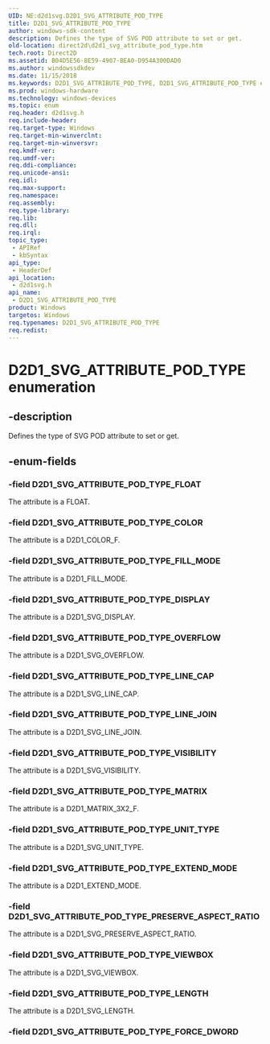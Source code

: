 ```yaml
---
UID: NE:d2d1svg.D2D1_SVG_ATTRIBUTE_POD_TYPE
title: D2D1_SVG_ATTRIBUTE_POD_TYPE
author: windows-sdk-content
description: Defines the type of SVG POD attribute to set or get.
old-location: direct2d\d2d1_svg_attribute_pod_type.htm
tech.root: Direct2D
ms.assetid: B04D5E56-8E59-4907-BEA0-D954A300DAD0
ms.author: windowssdkdev
ms.date: 11/15/2018
ms.keywords: D2D1_SVG_ATTRIBUTE_POD_TYPE, D2D1_SVG_ATTRIBUTE_POD_TYPE enumeration [Direct2D], D2D1_SVG_ATTRIBUTE_POD_TYPE_COLOR, D2D1_SVG_ATTRIBUTE_POD_TYPE_DISPLAY, D2D1_SVG_ATTRIBUTE_POD_TYPE_EXTEND_MODE, D2D1_SVG_ATTRIBUTE_POD_TYPE_FILL_MODE, D2D1_SVG_ATTRIBUTE_POD_TYPE_FLOAT, D2D1_SVG_ATTRIBUTE_POD_TYPE_FORCE_DWORD, D2D1_SVG_ATTRIBUTE_POD_TYPE_LENGTH, D2D1_SVG_ATTRIBUTE_POD_TYPE_LINE_CAP, D2D1_SVG_ATTRIBUTE_POD_TYPE_LINE_JOIN, D2D1_SVG_ATTRIBUTE_POD_TYPE_MATRIX, D2D1_SVG_ATTRIBUTE_POD_TYPE_OVERFLOW, D2D1_SVG_ATTRIBUTE_POD_TYPE_PRESERVE_ASPECT_RATIO, D2D1_SVG_ATTRIBUTE_POD_TYPE_UNIT_TYPE, D2D1_SVG_ATTRIBUTE_POD_TYPE_VIEWBOX, D2D1_SVG_ATTRIBUTE_POD_TYPE_VISIBILITY, d2d1svg/D2D1_SVG_ATTRIBUTE_POD_TYPE, d2d1svg/D2D1_SVG_ATTRIBUTE_POD_TYPE_COLOR, d2d1svg/D2D1_SVG_ATTRIBUTE_POD_TYPE_DISPLAY, d2d1svg/D2D1_SVG_ATTRIBUTE_POD_TYPE_EXTEND_MODE, d2d1svg/D2D1_SVG_ATTRIBUTE_POD_TYPE_FILL_MODE, d2d1svg/D2D1_SVG_ATTRIBUTE_POD_TYPE_FLOAT, d2d1svg/D2D1_SVG_ATTRIBUTE_POD_TYPE_FORCE_DWORD, d2d1svg/D2D1_SVG_ATTRIBUTE_POD_TYPE_LENGTH, d2d1svg/D2D1_SVG_ATTRIBUTE_POD_TYPE_LINE_CAP, d2d1svg/D2D1_SVG_ATTRIBUTE_POD_TYPE_LINE_JOIN, d2d1svg/D2D1_SVG_ATTRIBUTE_POD_TYPE_MATRIX, d2d1svg/D2D1_SVG_ATTRIBUTE_POD_TYPE_OVERFLOW, d2d1svg/D2D1_SVG_ATTRIBUTE_POD_TYPE_PRESERVE_ASPECT_RATIO, d2d1svg/D2D1_SVG_ATTRIBUTE_POD_TYPE_UNIT_TYPE, d2d1svg/D2D1_SVG_ATTRIBUTE_POD_TYPE_VIEWBOX, d2d1svg/D2D1_SVG_ATTRIBUTE_POD_TYPE_VISIBILITY, direct2d.d2d1_svg_attribute_pod_type
ms.prod: windows-hardware
ms.technology: windows-devices
ms.topic: enum
req.header: d2d1svg.h
req.include-header: 
req.target-type: Windows
req.target-min-winverclnt: 
req.target-min-winversvr: 
req.kmdf-ver: 
req.umdf-ver: 
req.ddi-compliance: 
req.unicode-ansi: 
req.idl: 
req.max-support: 
req.namespace: 
req.assembly: 
req.type-library: 
req.lib: 
req.dll: 
req.irql: 
topic_type:
 - APIRef
 - kbSyntax
api_type:
 - HeaderDef
api_location:
 - d2d1svg.h
api_name:
 - D2D1_SVG_ATTRIBUTE_POD_TYPE
product: Windows
targetos: Windows
req.typenames: D2D1_SVG_ATTRIBUTE_POD_TYPE
req.redist: 
---
```


# D2D1_SVG_ATTRIBUTE_POD_TYPE enumeration


## -description


Defines the type of SVG POD attribute to set or get.


## -enum-fields




### -field D2D1_SVG_ATTRIBUTE_POD_TYPE_FLOAT

The attribute is a FLOAT.


### -field D2D1_SVG_ATTRIBUTE_POD_TYPE_COLOR

The attribute is a D2D1_COLOR_F.


### -field D2D1_SVG_ATTRIBUTE_POD_TYPE_FILL_MODE

The attribute is a D2D1_FILL_MODE.


### -field D2D1_SVG_ATTRIBUTE_POD_TYPE_DISPLAY

The attribute is a D2D1_SVG_DISPLAY.


### -field D2D1_SVG_ATTRIBUTE_POD_TYPE_OVERFLOW

The attribute is a D2D1_SVG_OVERFLOW.


### -field D2D1_SVG_ATTRIBUTE_POD_TYPE_LINE_CAP

The attribute is a D2D1_SVG_LINE_CAP.


### -field D2D1_SVG_ATTRIBUTE_POD_TYPE_LINE_JOIN

The attribute is a D2D1_SVG_LINE_JOIN.


### -field D2D1_SVG_ATTRIBUTE_POD_TYPE_VISIBILITY

The attribute is a D2D1_SVG_VISIBILITY.


### -field D2D1_SVG_ATTRIBUTE_POD_TYPE_MATRIX

The attribute is a D2D1_MATRIX_3X2_F.


### -field D2D1_SVG_ATTRIBUTE_POD_TYPE_UNIT_TYPE

The attribute is a D2D1_SVG_UNIT_TYPE.


### -field D2D1_SVG_ATTRIBUTE_POD_TYPE_EXTEND_MODE

The attribute is a D2D1_EXTEND_MODE.


### -field D2D1_SVG_ATTRIBUTE_POD_TYPE_PRESERVE_ASPECT_RATIO

The attribute is a D2D1_SVG_PRESERVE_ASPECT_RATIO.


### -field D2D1_SVG_ATTRIBUTE_POD_TYPE_VIEWBOX

The attribute is a D2D1_SVG_VIEWBOX.


### -field D2D1_SVG_ATTRIBUTE_POD_TYPE_LENGTH

The attribute is a D2D1_SVG_LENGTH.


### -field D2D1_SVG_ATTRIBUTE_POD_TYPE_FORCE_DWORD

